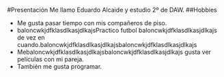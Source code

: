 #Presentación
Me llamo Eduardo Alcaide y estudio 2º de DAW.
##Hobbies
- Me gusta pasar tiempo con mis compañeros de piso. 
- baloncwkjdfklasdlkasjdlkajsPractico futbol baloncwkjdfklasdlkasjdlkajs de vez en cuando.baloncwkjdfklasdlkasjdlkajsbaloncwkjdfklasdlkasjdlkajs
- Mebaloncwkjdfklasdlkasjdlkajsbaloncwkjdfklasdlkasjdlkajs gusta ver películas con mi pareja.
- También me gusta programar.
